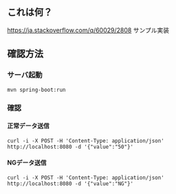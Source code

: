 ## これは何？

https://ja.stackoverflow.com/q/60029/2808
サンプル実装


## 確認方法

### サーバ起動

    mvn spring-boot:run

### 確認

#### 正常データ送信

    curl -i -X POST -H 'Content-Type: application/json' http://localhost:8080 -d '{"value":"50"}'

#### NGデータ送信

    curl -i -X POST -H 'Content-Type: application/json' http://localhost:8080 -d '{"value":"NG"}'
